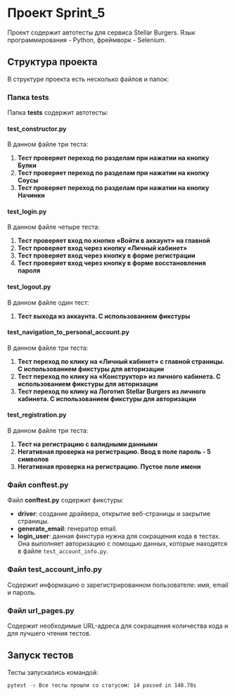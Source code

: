 # Проект Sprint_5

Проект содержит автотесты для сервиса Stellar Burgers. Язык программирования - Python, фреймворк - Selenium.

## Структура проекта

В структуре проекта есть несколько файлов и папок:

### Папка **tests**

Папка **tests** содержит автотесты:

#### test_constructor.py

В данном файле три теста:

1. **Тест проверяет переход по разделам при нажатии на кнопку Булки**
2. **Тест проверяет переход по разделам при нажатии на кнопку Соусы**
3. **Тест проверяет переход по разделам при нажатии на кнопку Начинки**

#### test_login.py

В данном файле четыре теста:

1. **Тест проверяет вход по кнопке «Войти в аккаунт» на главной**
2. **Тест проверяет вход через кнопку «Личный кабинет»**
3. **Тест проверяет вход через кнопку в форме регистрации**
4. **Тест проверяет вход через кнопку в форме восстановления пароля**

#### test_logout.py

В данном файле один тест:

1. **Тест выхода из аккаунта. С использованием фикстуры**

#### test_navigation_to_personal_account.py

В данном файле три теста:

1. **Тест переход по клику на «Личный кабинет» с главной страницы. С использованием фикстуры для авторизации**
2. **Тест переход по клику на «Конструктор» из личного кабинета. С использованием фикстуры для авторизации**
3. **Тест переход по клику на Логотип Stellar Burgers из личного кабинета. С использованием фикстуры для авторизации**

#### test_registration.py

В данном файле три теста:

1. **Тест на регистрацию с валидными данными**
2. **Негативная проверка на регистрацию. Ввод в поле пароль - 5 символов**
3. **Негативная проверка на регистрацию. Пустое поле имени**

### Файл **conftest.py**

Файл **conftest.py** содержит фикстуры:

- **driver**: создание драйвера, открытие веб-страницы и закрытие страницы.
- **generate_email**: генератор email.
- **login_user**: данная фикстура нужна для сокращения кода в тестах. Она выполняет авторизацию с помощью данных, которые находятся в файле `test_account_info.py`.

### Файл **test_account_info.py**

Содержит информацию о зарегистрированном пользователе: имя, email и пароль.

### Файл **url_pages.py**

Содержит необходимые URL-адреса для сокращения количества кода и для лучшего чтения тестов.

## Запуск тестов

Тесты запускались командой:

```sh
pytest -v Все тесты прошли со статусом: 14 passed in 148.78s

